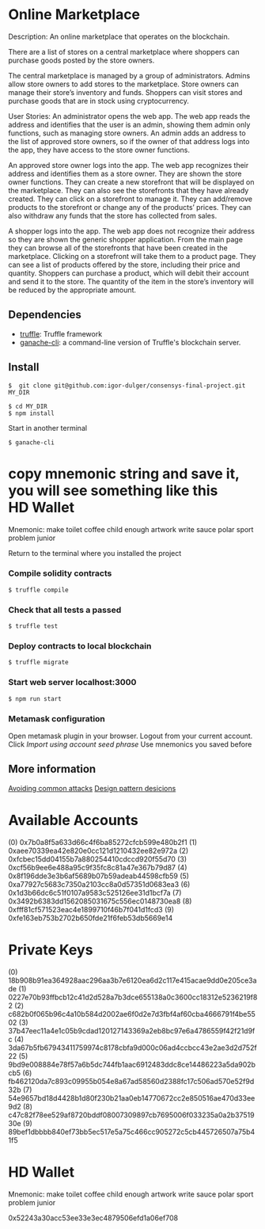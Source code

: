 # Online Marketplace

Description: An online marketplace that operates on the blockchain.

There are a list of stores on a central marketplace where shoppers can purchase
goods posted by the store owners.

The central marketplace is managed by a group of administrators.
Admins allow store owners to add stores to the marketplace. Store owners can
manage their store’s inventory and funds. Shoppers can visit stores and purchase
goods that are in stock using cryptocurrency.

User Stories:
An administrator opens the web app. The web app reads the address and identifies
that the user is an admin, showing them admin only functions, such as managing
store owners. An admin adds an address to the list of approved store owners, so
if the owner of that address logs into the app, they have access to the store
owner functions.

An approved store owner logs into the app. The web app recognizes their address
and identifies them as a store owner. They are shown the store owner functions.
They can create a new storefront that will be displayed on the marketplace.
They can also see the storefronts that they have already created. They can
click on a storefront to manage it. They can add/remove products to the
storefront or change any of the products’ prices. They can also withdraw any
funds that the store has collected from sales.

A shopper logs into the app. The web app does not recognize their address so
they are shown the generic shopper application. From the main page they can
browse all of the storefronts that have been created in the marketplace.
Clicking on a storefront will take them to a product page. They can see a list
of products offered by the store, including their price and quantity. Shoppers
can purchase a product, which will debit their account and send it to the store.
The quantity of the item in the store’s inventory will be reduced by the appropriate amount.

## Dependencies
+  [truffle](https://github.com/trufflesuite/truffle): Truffle framework
+  [ganache-cli](https://github.com/trufflesuite/ganache-cli): a command-line version of Truffle's blockchain server.

## Install

```
$  git clone git@github.com:igor-dulger/consensys-final-project.git MY_DIR
```

```
$ cd MY_DIR
$ npm install
```
 Start in another terminal

 ```
 $ ganache-cli
 ```
 copy mnemonic string and save it, you will see something like this  
  HD Wallet
 ==================
 Mnemonic:      make toilet coffee child enough artwork write sauce polar sport problem junior

 Return to the terminal where you installed the project

### Compile solidity contracts
```
$ truffle compile
```

### Check that all tests a passed
```
$ truffle test
```

### Deploy contracts to local blockchain
```
$ truffle migrate
```

### Start web server localhost:3000
```
$ npm run start
```

### Metamask configuration
Open metamask plugin in your browser. Logout from your current account. Click
*Import using account seed phrase*
Use mnemonics you saved before

## More information

[Avoiding common attacks](https://github.com/igor-dulger/consensys-final-project/blob/master/avoiding_common_attacks.md)
[Design pattern desicions](https://github.com/igor-dulger/consensys-final-project/blob/master/design_pattern_desicions.md)

Available Accounts
==================
(0) 0x7b0a8f5a633d66c4f6ba85272cfcb599e480b2f1
(1) 0xaee70339ea42e820e0cc121d1210432ee82e972a
(2) 0xfcbec15dd04155b7a880254410cdccd920f55d70
(3) 0xcf56b9ee6e488a95c9f35fc8c81a47e367b79d87
(4) 0x8f196dde3e3b6af5689b07b59adeab44598cfb59
(5) 0xa77927c5683c7350a2103cc8a0d57351d0683ea3
(6) 0x1d3b66dc6c51f0107a9583c525126ee31d1bcf7a
(7) 0x3492b6383dd1562085031675c556ec0148730ea8
(8) 0xfff81cf571523eac4e1899710f46b7f041d1fcd3
(9) 0xfe163eb753b2702b650fde21f6feb53db5669e14


Private Keys
==================
(0) 18b908b91ea364928aac296aa3b7e6120ea6d2c117e415acae9dd0e205ce3ade
(1) 0227e70b93ffbcb12c41d2d528a7b3dce655138a0c3600cc18312e5236219f82
(2) c682b0f065b96c4a10b584d2002ae6f0d2e7d3fbf4af60cba4666791f4be5502
(3) 37b47eec11a4e1c05b9cdad120127143369a2eb8bc97e6a4786559f42f21d9fc
(4) 3da67b5fb67943411759974c8178cbfa9d000c06ad4ccbcc43e2ae3d2d752f22
(5) 9bd9e008884e78f57a6b5dc744fb1aac6912483ddc8ce14486223a5da902bcb5
(6) fb462120da7c893c09955b054e8a67ad58560d2388fc17c506ad570e52f9d32b
(7) 54e9657bd18d4428b1d80f230b21aa0eb14770672cc2e850516ae470d33ee9d2
(8) c47c82f78ee529af8720bddf08007309897cb7695006f033235a0a2b3751930e
(9) 89bef1dbbbb840ef73bb5ec517e5a75c466cc905272c5cb445726507a75b41f5

HD Wallet
==================
Mnemonic:      make toilet coffee child enough artwork write sauce polar sport problem junior

0x52243a30acc53ee33e3ec4879506efd1a06ef708
